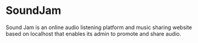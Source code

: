 # SoundJam
Sound Jam is an online audio listening platform and music sharing website based on localhost that enables its admin to promote and share audio. 
